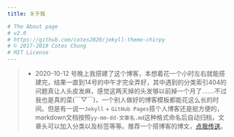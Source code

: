 ```yaml
---
title: 关于我

# The About page
# v2.0
# https://github.com/cotes2020/jekyll-theme-chirpy
# © 2017-2019 Cotes Chung
# MIT License
---
```


>* 2020-10-12 号晚上我搭建了这个博客，本想着花一个小时左右就能搭建完，结果一直到14号的中午才完全弄好，其中遇到的分类索引404的问题真让人头皮发麻，感觉这两天掉的头发够以前掉一个月了.......不过我也是真的菜(￣▽￣)，一个别人做好的博客模板都能花这么长的时间。但是有一说一`Jekyll` + `GitHub Pages`搭个人博客还是挺方便的，markdown文档按照`yy-mm-dd-文章名.md`这种格式命名后自动归档，文章头可以加入分类以及标签等等。推荐一个搭博客的博文，[点我传送](https://blog.csdn.net/strugglm/article/details/76577726?biz_id=102&utm_term=github%20jekyll%E6%90%AD%E5%BB%BA%E4%B8%AA%E4%BA%BA%E5%8D%9A%E5%AE%A2&utm_medium=distribute.pc_search_result.none-task-blog-2~all~sobaiduweb~default-1-76577726&spm=1018.2118.3001.4187)。